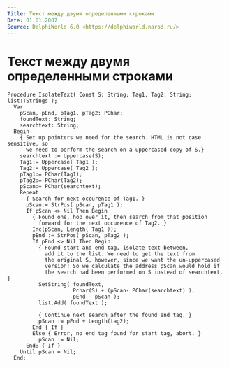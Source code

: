 ```yaml
---
Title: Текст между двумя определенными строками
Date: 01.01.2007
Source: DelphiWorld 6.0 <https://delphiworld.narod.ru/>
---
```



Текст между двумя определенными строками
========================================

    Procedure IsolateText( Const S: String; Tag1, Tag2: String; list:TStrings );
      Var
        pScan, pEnd, pTag1, pTag2: PChar;
        foundText: String;
        searchtext: String;
      Begin
        { Set up pointers we need for the search. HTML is not case sensitive, so
          we need to perform the search on a uppercased copy of S.}
        searchtext := Uppercase(S);
        Tag1:= Uppercase( Tag1 );
        Tag2:= Uppercase( Tag2 );
        pTag1:= PChar(Tag1);
        pTag2:= PChar(Tag2);
        pScan:= PChar(searchtext);
        Repeat
          { Search for next occurence of Tag1. }
          pScan:= StrPos( pScan, pTag1 );
          If pScan <> Nil Then Begin
            { Found one, hop over it, then search from that position
              forward for the next occurence of Tag2. }
            Inc(pScan, Length( Tag1 ));
            pEnd := StrPos( pScan, pTag2 );
            If pEnd <> Nil Then Begin
              { Found start and end tag, isolate text between,
                add it to the list. We need to get the text from
                the original S, however, since we want the un-uppercased
                version! So we calculate the address pScan would hold if
                the search had been performed on S instead of searchtext. }
              SetString( foundText, 
                         Pchar(S) + (pScan- PChar(searchtext) ),
                         pEnd - pScan );
              list.Add( foundText );
     
              { Continue next search after the found end tag. }
              pScan := pEnd + Length(tag2);
            End { If }
            Else { Error, no end tag found for start tag, abort. }
              pScan := Nil;
          End; { If }
        Until pScan = Nil;
      End;

